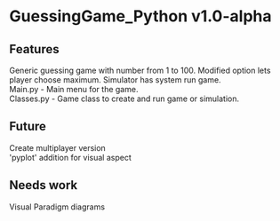 # GuessingGame_Python v1.0-alpha

## Features
Generic guessing game with number from 1 to 100. Modified option lets player choose maximum. Simulator has system run game.<br>
Main.py - Main menu for the game.<br>
Classes.py - Game class to create and run game or simulation.

## Future
Create multiplayer version<br>
'pyplot' addition for visual aspect

## Needs work
Visual Paradigm diagrams